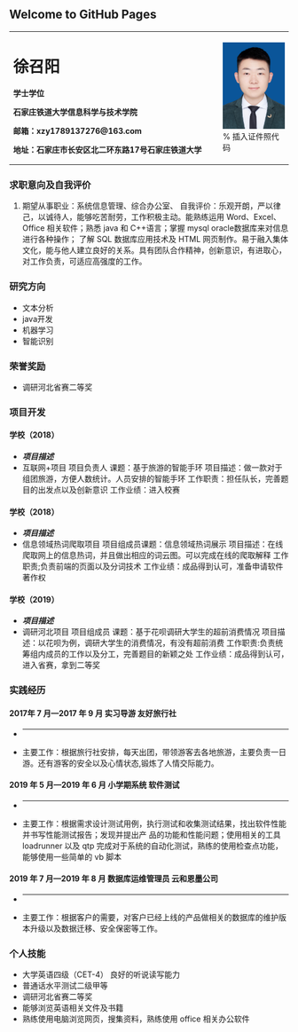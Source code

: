 ## Welcome to GitHub Pages
<table border="0">
  <tr>
    <td width="75%">
      <h1>徐召阳</h1>
      <p><b>学士学位</b></p>
      <p><b>石家庄铁道大学信息科学与技术学院</b></p>
      <p><b>邮箱：xzy1789137276@163.com</b></p>
      <p><b>地址：石家庄市长安区北二环东路17号石家庄铁道大学</b></p>
    </td>
    <td width="25%">
      <img src="/证件照.jpg" width="100%">      % 插入证件照代码
    </td>
  </tr>
</table>

### 求职意向及自我评价
1. 期望从事职业：系统信息管理、综合办公室、 
自我评价：乐观开朗，严以律己，以诚待人，能够吃苦耐劳，工作积极主动。能熟练运用 Word、Excel、Office
相关软件；熟悉 java 和 C++语言；掌握 mysql oracle数据库来对信息进行各种操作；
了解 SQL 数据库应用技术及 HTML 网页制作。易于融入集体文化，能与他人建立良好的关系。具有团队合作精神，创新意识，有进取心，对工作负责，可适应高强度的工作。

### 研究方向
- 文本分析
- java开发
- 机器学习
- 智能识别
### 荣誉奖励
- 调研河北省赛二等奖
### 项目开发
#### 学校（2018）
- *****项目描述*****
- 互联网+项目  项目负责人   课题：基于旅游的智能手环 
项目描述：做一款对于组团旅游，方便人数统计。人员安排的智能手环
工作职责：担任队长，完善题目的出发点以及创新意识 
工作业绩：进入校赛 
#### 学校（2018）
- *****项目描述*****
- 信息领域热词爬取项目  项目组成员课题：信息领域热词展示 
项目描述：在线爬取网上的信息热词，并且做出相应的词云图。可以完成在线的爬取解释
工作职责;负责前端的页面以及分词技术 
工作业绩：成品得到认可，准备申请软件著作权 
#### 学校（2019）
- *****项目描述*****
-  调研河北项目  项目组成员 
课题：基于花呗调研大学生的超前消费情况 
项目描述：以花呗为例，调研大学生的消费情况，有没有超前消费
工作职责:负责统筹组内成员的工作以及分工，完善题目的新颖之处
工作业绩：成品得到认可，进入省赛，拿到二等奖 
### 实践经历
#### 2017年 7 月—2017 年 9 月     实习导游 友好旅行社   
- **********
- 主要工作：根据旅行社安排，每天出团，带领游客去各地旅游，主要负责一日游。还有游客的安全以及心情状态,锻炼了人情交际能力。
#### 2019 年 5 月—2019 年 6 月     小学期系统  软件测试   
- **********
- 主要工作：根据需求设计测试用例，执行测试和收集测试结果，找出软件性能并书写性能测试报告；发现并提出产
品的功能和性能问题；使用相关的工具 loadrunner 以及 qtp 完成对于系统的自动化测试，熟练的使用检查点功能，
能够使用一些简单的 vb 脚本        
#### 2019 年 7 月—2019 年 8 月     数据库运维管理员  云和恩墨公司    
- **********
- 主要工作：根据客户的需要，对客户已经上线的产品做相关的数据库的维护版本升级以及数据迁移、安全保密等工作。
### 个人技能
- 大学英语四级（CET-4）   良好的听说读写能力 
- 普通话水平测试二级甲等
- 调研河北省赛二等奖
- 能够浏览英语相关文件及书籍  
- 熟练使用电脑浏览网页，搜集资料，熟练使用 office 相关办公软件 
